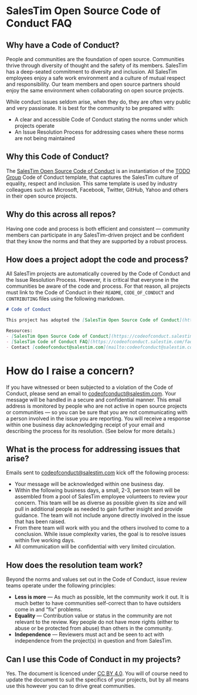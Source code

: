 # SalesTim Open Source Code of Conduct FAQ

## Why have a Code of Conduct?

People and communities are the foundation of open source. Communities thrive through diversity of thought and the safety of its members. SalesTim has a deep-seated commitment to diversity and inclusion. All SalesTim employees enjoy a safe work environment and a culture of mutual respect and responsibility. Our team members and open source partners should enjoy the same environment when collaborating on open source projects.

While conduct issues seldom arise, when they do, they are often very public and very passionate. It is best for the community to be prepared with:

- A clear and accessible Code of Conduct stating the norms under which projects operate
- An Issue Resolution Process for addressing cases where these norms are not being maintained

## Why this Code of Conduct?

The [SalesTim Open Source Code of Conduct](https://codeofconduct.salestim.com) is an instantiation of the [TODO Group](http://todogroup.org/) Code of Conduct template, that captures the SalesTim culture of equality, respect and inclusion. This same template is used by industry colleagues such as Microsoft, Facebook, Twitter, GitHub, Yahoo and others in their open source projects.

## Why do this across all repos?

Having one code and process is both efficient and consistent — community members can participate in any SalesTim-driven project and be confident that they know the norms and that they are supported by a robust process.

## How does a project adopt the code and process?
All SalesTim projects are automatically covered by the Code of Conduct and the Issue Resolution Process. However, it is critical that everyone in the communities be aware of the code and process. For that reason, all projects must link to the Code of Conduct in their `README`, `CODE_OF_CONDUCT` and `CONTRIBUTING` files using the following markdown.

```markdown
# Code of Conduct

This project has adopted the [SalesTim Open Source Code of Conduct](https://codeofconduct.salestim.com/).

Resources:
- [SalesTim Open Source Code of Conduct](https://codeofconduct.salestim.com/)
- [SalesTim Code of Conduct FAQ](https://codeofconduct.salestim.com/faq)
- Contact [codeofconduct@salestim.com](mailto:codeofconduct@salestim.com) with questions or concerns
```

# How do I raise a concern?

If you have witnessed or been subjected to a violation of the Code of Conduct, please send an email to [codeofconduct@salestim.com](mailto:codeofconduct@salestim.com). Your message will be handled in a secure and confidential manner. This email address is monitored by people who are not active in open source projects or communities — so you can be sure that you are not communicating with a person involved in the issue you are reporting. You will receive a response within one business day acknowledging receipt of your email and describing the process for its resolution. (See below for more details.)

## What is the process for addressing issues that arise?
Emails sent to [codeofconduct@salestim.com](mailto:codeofconduct@salestim.com) kick off the following process:

- Your message will be acknowledged within one business day.
- Within the following business days, a small, 2-3, person team will be assembled from a pool of SalesTim employee volunteers to review your concern. This team will be as diverse as possible given its size and will pull in additional people as needed to gain further insight and provide guidance. The team will not include anyone directly involved in the issue that has been raised.
- From there team will work with you and the others involved to come to a conclusion. While issue complexity varies, the goal is to resolve issues within five working days.
- All communication will be confidential with very limited circulation.

## How does the resolution team work?

Beyond the norms and values set out in the Code of Conduct, issue review teams operate under the following principles:

- **Less is more** — As much as possible, let the community work it out. It is much better to have communities self-correct than to have outsiders come in and “fix” problems.
- **Equality** — Contribution value or status in the community are not relevant to the review. Key people do not have more rights (either to abuse or be protected from abuse) than others in the community.
- **Independence** — Reviewers must act and be seen to act with independence from the project(s) in question and from SalesTim.

## Can I use this Code of Conduct in my projects?

Yes. The document is licenced under [CC BY 4.0](https://creativecommons.org/licenses/by/4.0). You will of course need to update the document to suit the specifics of your projects, but by all means use this however you can to drive great communities.
